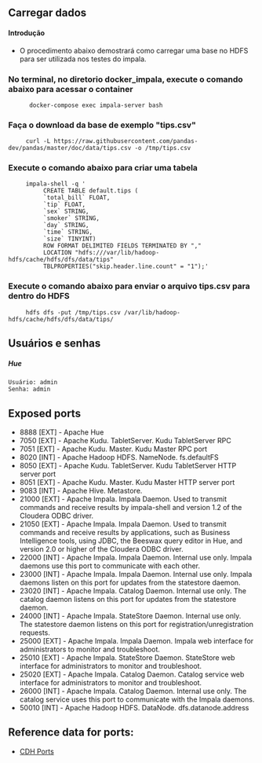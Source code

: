 ## Carregar dados
#### Introdução
   * O procedimento abaixo demostrará como carregar uma base no HDFS para ser utilizada nos testes do impala.

### No terminal, no diretorio docker_impala, execute o comando abaixo para acessar o container
          docker-compose exec impala-server bash

### Faça o download da base de exemplo "tips.csv"
         curl -L https://raw.githubusercontent.com/pandas-dev/pandas/master/doc/data/tips.csv -o /tmp/tips.csv

### Execute o comando abaixo para criar uma tabela
         impala-shell -q '
              CREATE TABLE default.tips (
              `total_bill` FLOAT,
              `tip` FLOAT,
              `sex` STRING,
              `smoker` STRING,
              `day` STRING,
              `time` STRING,
              `size` TINYINT)
              ROW FORMAT DELIMITED FIELDS TERMINATED BY ","
              LOCATION "hdfs:///var/lib/hadoop-hdfs/cache/hdfs/dfs/data/tips"
              TBLPROPERTIES("skip.header.line.count" = "1");'

### Execute o comando abaixo para enviar o arquivo tips.csv para dentro do HDFS
         hdfs dfs -put /tmp/tips.csv /var/lib/hadoop-hdfs/cache/hdfs/dfs/data/tips/ 

## Usuários e senhas

   ##### Hue
    Usuário: admin
    Senha: admin

## Exposed ports
* 8888 [EXT] - Apache Hue
* 7050 [EXT] - Apache Kudu. TabletServer. Kudu TabletServer RPC 
* 7051 [EXT] - Apache Kudu. Master. Kudu Master RPC port
* 8020 [INT] - Apache Hadoop HDFS. NameNode. fs.defaultFS
* 8050 [EXT] - Apache Kudu. TabletServer. Kudu TabletServer HTTP server port
* 8051 [EXT] - Apache Kudu. Master. Kudu Master HTTP server port
* 9083 [INT] - Apache Hive. Metastore. 
* 21000 [EXT] - Apache Impala. Impala Daemon. Used to transmit commands and receive results by impala-shell and version 1.2 of the Cloudera ODBC driver.
* 21050 [EXT] - Apache Impala. Impala Daemon. Used to transmit commands and receive results by applications, such as Business Intelligence tools, using JDBC, the Beeswax query editor in Hue, and version 2.0 or higher of the Cloudera ODBC driver.
* 22000 [INT] - Apache Impala. Impala Daemon. Internal use only. Impala daemons use this port to communicate with each other.
* 23000 [INT] - Apache Impala. Impala Daemon. Internal use only. Impala daemons listen on this port for updates from the statestore daemon.
* 23020 [INT] - Apache Impala. Catalog Daemon. Internal use only. The catalog daemon listens on this port for updates from the statestore daemon. 
* 24000 [INT] - Apache Impala. StateStore Daemon. Internal use only. The statestore daemon listens on this port for registration/unregistration requests.
* 25000 [EXT] - Apache Impala. Impala Daemon. Impala web interface for administrators to monitor and troubleshoot.
* 25010 [EXT] - Apache Impala. StateStore Daemon. StateStore web interface for administrators to monitor and troubleshoot. 
* 25020 [EXT] - Apache Impala. Catalog Daemon. Catalog service web interface for administrators to monitor and troubleshoot.
* 26000 [INT] - Apache Impala. Catalog Daemon. Internal use only. The catalog service uses this port to communicate with the Impala daemons.
* 50010 [INT] - Apache Hadoop HDFS. DataNode. dfs.datanode.address

## Reference data for ports:

* [CDH Ports](https://docs.cloudera.com/documentation/enterprise/latest/topics/cm_ig_ports.html)
